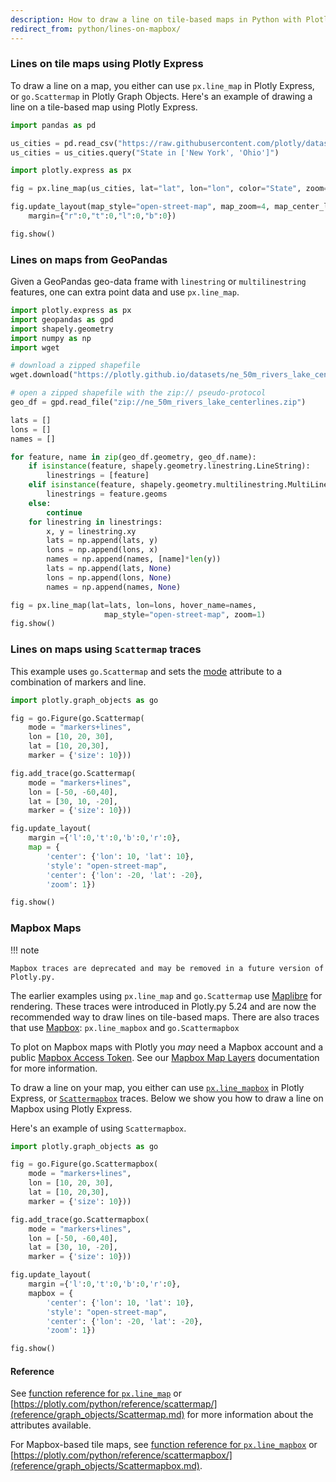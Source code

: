 ```yaml
---
description: How to draw a line on tile-based maps in Python with Plotly.
redirect_from: python/lines-on-mapbox/
---
```

### Lines on tile maps using Plotly Express

To draw a line on a map, you either can use `px.line_map` in Plotly Express, or `go.Scattermap` in Plotly Graph Objects. Here's an example of drawing a line on a tile-based map using Plotly Express.

```python
import pandas as pd

us_cities = pd.read_csv("https://raw.githubusercontent.com/plotly/datasets/master/us-cities-top-1k.csv")
us_cities = us_cities.query("State in ['New York', 'Ohio']")

import plotly.express as px

fig = px.line_map(us_cities, lat="lat", lon="lon", color="State", zoom=3, height=300)

fig.update_layout(map_style="open-street-map", map_zoom=4, map_center_lat = 41,
    margin={"r":0,"t":0,"l":0,"b":0})

fig.show()
```

### Lines on maps from GeoPandas

Given a GeoPandas geo-data frame with `linestring` or `multilinestring` features, one can extra point data and use `px.line_map`.

```python
import plotly.express as px
import geopandas as gpd
import shapely.geometry
import numpy as np
import wget

# download a zipped shapefile
wget.download("https://plotly.github.io/datasets/ne_50m_rivers_lake_centerlines.zip")

# open a zipped shapefile with the zip:// pseudo-protocol
geo_df = gpd.read_file("zip://ne_50m_rivers_lake_centerlines.zip")

lats = []
lons = []
names = []

for feature, name in zip(geo_df.geometry, geo_df.name):
    if isinstance(feature, shapely.geometry.linestring.LineString):
        linestrings = [feature]
    elif isinstance(feature, shapely.geometry.multilinestring.MultiLineString):
        linestrings = feature.geoms
    else:
        continue
    for linestring in linestrings:
        x, y = linestring.xy
        lats = np.append(lats, y)
        lons = np.append(lons, x)
        names = np.append(names, [name]*len(y))
        lats = np.append(lats, None)
        lons = np.append(lons, None)
        names = np.append(names, None)

fig = px.line_map(lat=lats, lon=lons, hover_name=names,
                     map_style="open-street-map", zoom=1)
fig.show()
```

### Lines on maps using `Scattermap` traces

This example uses `go.Scattermap` and sets
the [mode](reference/graph_objects/Scattermapbox.md#plotly.graph_objects.Scattermapbox.mode) attribute to a combination of markers and line.

```python
import plotly.graph_objects as go

fig = go.Figure(go.Scattermap(
    mode = "markers+lines",
    lon = [10, 20, 30],
    lat = [10, 20,30],
    marker = {'size': 10}))

fig.add_trace(go.Scattermap(
    mode = "markers+lines",
    lon = [-50, -60,40],
    lat = [30, 10, -20],
    marker = {'size': 10}))

fig.update_layout(
    margin ={'l':0,'t':0,'b':0,'r':0},
    map = {
        'center': {'lon': 10, 'lat': 10},
        'style': "open-street-map",
        'center': {'lon': -20, 'lat': -20},
        'zoom': 1})

fig.show()
```

### Mapbox Maps

!!! note

    Mapbox traces are deprecated and may be removed in a future version of Plotly.py.

The earlier examples using `px.line_map` and `go.Scattermap` use [Maplibre](https://maplibre.org/maplibre-gl-js/docs/) for rendering. These traces were introduced in Plotly.py 5.24 and are now the recommended way to draw lines on tile-based maps. There are also traces that use [Mapbox](https://docs.mapbox.com): `px.line_mapbox` and `go.Scattermapbox`

To plot on Mapbox maps with Plotly you _may_ need a Mapbox account and a public [Mapbox Access Token](https://www.mapbox.com/studio). See our [Mapbox Map Layers](../mapbox-layers/) documentation for more information.

To draw a line on your map, you either can use [`px.line_mapbox`](reference/plotly-express.md#plotly.express.line_mapbox) in Plotly Express, or [`Scattermapbox`](reference/graph_objects/Scattermapbox.md) traces. Below we show you how to draw a line on Mapbox using Plotly Express.

Here's an example of using `Scattermapbox`.

```python
import plotly.graph_objects as go

fig = go.Figure(go.Scattermapbox(
    mode = "markers+lines",
    lon = [10, 20, 30],
    lat = [10, 20,30],
    marker = {'size': 10}))

fig.add_trace(go.Scattermapbox(
    mode = "markers+lines",
    lon = [-50, -60,40],
    lat = [30, 10, -20],
    marker = {'size': 10}))

fig.update_layout(
    margin ={'l':0,'t':0,'b':0,'r':0},
    mapbox = {
        'center': {'lon': 10, 'lat': 10},
        'style': "open-street-map",
        'center': {'lon': -20, 'lat': -20},
        'zoom': 1})

fig.show()
```

#### Reference

See [function reference for `px.line_map`](reference/plotly-express.md#plotly.express.line_map) or
[https://plotly.com/python/reference/scattermap/](reference/graph_objects/Scattermap.md) for more information about the attributes available.

For Mapbox-based tile maps, see [function reference for `px.line_mapbox`](reference/plotly-express.md#plotly.express.line_mapbox) or
[https://plotly.com/python/reference/scattermapbox/](reference/graph_objects/Scattermapbox.md).
